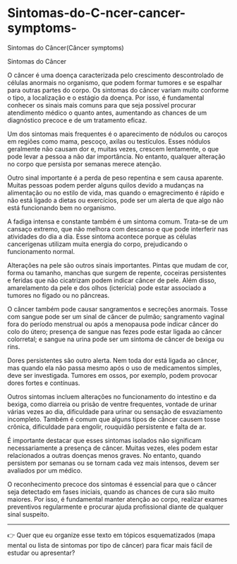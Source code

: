 # Sintomas-do-C-ncer-cancer-symptoms-
Sintomas do Câncer(Câncer symptoms)





Sintomas do Câncer

O câncer é uma doença caracterizada pelo crescimento descontrolado de células anormais no organismo, que podem formar tumores e se espalhar para outras partes do corpo. Os sintomas do câncer variam muito conforme o tipo, a localização e o estágio da doença. Por isso, é fundamental conhecer os sinais mais comuns para que seja possível procurar atendimento médico o quanto antes, aumentando as chances de um diagnóstico precoce e de um tratamento eficaz.

Um dos sintomas mais frequentes é o aparecimento de nódulos ou caroços em regiões como mama, pescoço, axilas ou testículos. Esses nódulos geralmente não causam dor e, muitas vezes, crescem lentamente, o que pode levar a pessoa a não dar importância. No entanto, qualquer alteração no corpo que persista por semanas merece atenção.

Outro sinal importante é a perda de peso repentina e sem causa aparente. Muitas pessoas podem perder alguns quilos devido a mudanças na alimentação ou no estilo de vida, mas quando o emagrecimento é rápido e não está ligado a dietas ou exercícios, pode ser um alerta de que algo não está funcionando bem no organismo.

A fadiga intensa e constante também é um sintoma comum. Trata-se de um cansaço extremo, que não melhora com descanso e que pode interferir nas atividades do dia a dia. Esse sintoma acontece porque as células cancerígenas utilizam muita energia do corpo, prejudicando o funcionamento normal.

Alterações na pele são outros sinais importantes. Pintas que mudam de cor, forma ou tamanho, manchas que surgem de repente, coceiras persistentes e feridas que não cicatrizam podem indicar câncer de pele. Além disso, amarelamento da pele e dos olhos (icterícia) pode estar associado a tumores no fígado ou no pâncreas.

O câncer também pode causar sangramentos e secreções anormais. Tosse com sangue pode ser um sinal de câncer de pulmão; sangramento vaginal fora do período menstrual ou após a menopausa pode indicar câncer do colo do útero; presença de sangue nas fezes pode estar ligada ao câncer colorretal; e sangue na urina pode ser um sintoma de câncer de bexiga ou rins.

Dores persistentes são outro alerta. Nem toda dor está ligada ao câncer, mas quando ela não passa mesmo após o uso de medicamentos simples, deve ser investigada. Tumores em ossos, por exemplo, podem provocar dores fortes e contínuas.

Outros sintomas incluem alterações no funcionamento do intestino e da bexiga, como diarreia ou prisão de ventre frequentes, vontade de urinar várias vezes ao dia, dificuldade para urinar ou sensação de esvaziamento incompleto. Também é comum que alguns tipos de câncer causem tosse crônica, dificuldade para engolir, rouquidão persistente e falta de ar.

É importante destacar que esses sintomas isolados não significam necessariamente a presença de câncer. Muitas vezes, eles podem estar relacionados a outras doenças menos graves. No entanto, quando persistem por semanas ou se tornam cada vez mais intensos, devem ser avaliados por um médico.

O reconhecimento precoce dos sintomas é essencial para que o câncer seja detectado em fases iniciais, quando as chances de cura são muito maiores. Por isso, é fundamental manter atenção ao corpo, realizar exames preventivos regularmente e procurar ajuda profissional diante de qualquer sinal suspeito.


---

👉 Quer que eu organize esse texto em tópicos esquematizados (mapa mental ou lista de sintomas por tipo de câncer) para ficar mais fácil de estudar ou apresentar?


